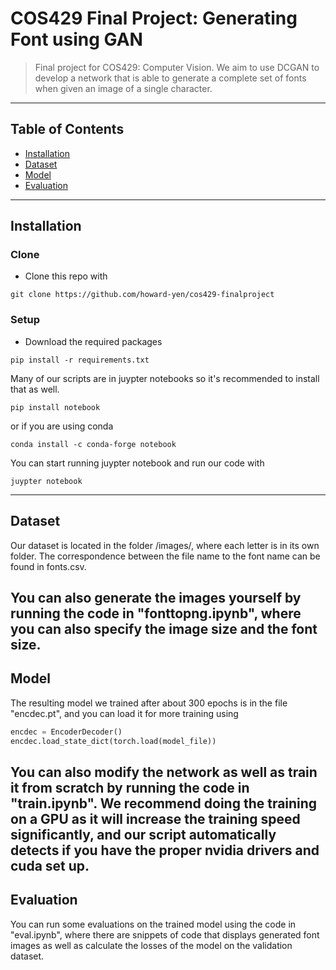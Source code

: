 # COS429 Final Project: Generating Font using GAN
> Final project for COS429: Computer Vision. We aim to use DCGAN to develop a network that is able to generate a complete set of fonts when given an image of a single character.

---
## Table of Contents

- [Installation](#installation)
- [Dataset](#Dataset)
- [Model](#Model)
- [Evaluation](#Evaluation)

---
## Installation

### Clone
- Clone this repo with
``` shell
git clone https://github.com/howard-yen/cos429-finalproject
```

### Setup
- Download the required packages
``` shell
pip install -r requirements.txt
```
Many of our scripts are in juypter notebooks so it's recommended to install that as well.
``` shell
pip install notebook
```
or if you are using conda
``` shell
conda install -c conda-forge notebook
```
You can start running juypter notebook and run our code with 
``` shell
juypter notebook
```
---
## Dataset

Our dataset is located in the folder /images/, where each letter is in its own folder. The correspondence between the file name to the font name can be found in fonts.csv.

You can also generate the images yourself by running the code in "fonttopng.ipynb", where you can also specify the image size and the font size.
---
## Model

The resulting model we trained after about 300 epochs is in the file "encdec.pt", and you can load it for more training using 
``` python
encdec = EncoderDecoder()
encdec.load_state_dict(torch.load(model_file))
```
You can also modify the network as well as train it from scratch by running the code in "train.ipynb".
We recommend doing the training on a GPU as it will increase the training speed significantly, and our script automatically detects if you have the proper nvidia drivers and cuda set up. 
---
## Evaluation

You can run some evaluations on the trained model using the code in "eval.ipynb", where there are snippets of code that displays generated font images as well as calculate the losses of the model on the validation dataset.
